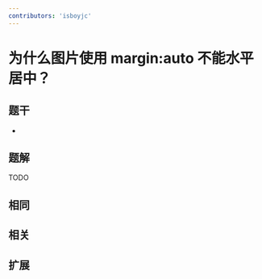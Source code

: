 ```yaml
---
contributors: 'isboyjc'
---
```


# 为什么图片使用 margin:auto 不能水平居中？


## 题干

- 



## 题解

<!-- ::: details 点我查看题解 -->

  TODO

<!-- ::: -->



## 相同


## 相关


## 扩展

